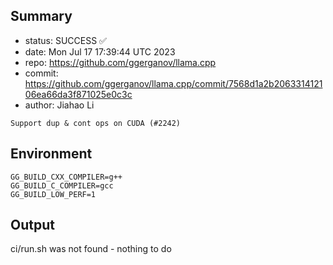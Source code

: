 ## Summary

- status: SUCCESS ✅
- date:   Mon Jul 17 17:39:44 UTC 2023
- repo:   https://github.com/ggerganov/llama.cpp
- commit: https://github.com/ggerganov/llama.cpp/commit/7568d1a2b206331412106ea66da3f871025e0c3c
- author: Jiahao Li
```
Support dup & cont ops on CUDA (#2242)
```

## Environment

```
GG_BUILD_CXX_COMPILER=g++
GG_BUILD_C_COMPILER=gcc
GG_BUILD_LOW_PERF=1
```

## Output

ci/run.sh was not found - nothing to do

